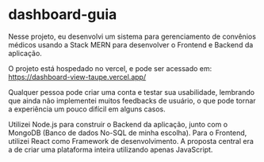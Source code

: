 # dashboard-guia
 
Nesse projeto, eu desenvolvi um sistema para gerenciamento de convênios médicos usando a Stack MERN para desenvolver o Frontend e Backend da aplicação.

O projeto está hospedado no vercel, e pode ser acessado em: https://dashboard-view-taupe.vercel.app/

Qualquer pessoa pode criar uma conta e testar sua usabilidade, lembrando que ainda não implementei muitos feedbacks de usuário, o que pode tornar a experiência um pouco difícil em alguns casos.

Utilizei Node.js para construir o Backend da aplicação, junto com o MongoDB (Banco de dados No-SQL de minha escolha). Para o Frontend, utilizei React como Framework de desenvolvimento. A proposta central era a de criar uma plataforma inteira utilizando apenas JavaScript.
